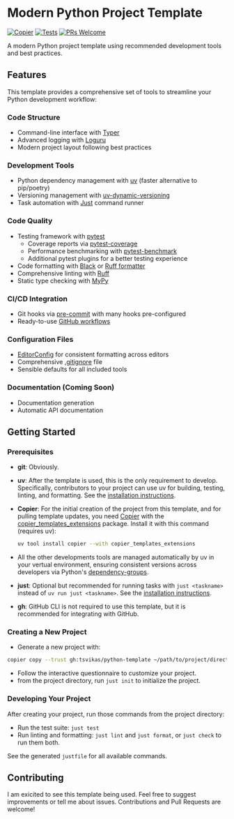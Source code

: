 # Modern Python Project Template

[![Copier](https://img.shields.io/endpoint?url=https://raw.githubusercontent.com/copier-org/copier/master/img/badge/badge-black.json)](https://github.com/copier-org/copier)
[![Tests](https://github.com/tsvikas/python-template/actions/workflows/uv-tests.yml/badge.svg)](https://github.com/tsvikas/python-template/actions/workflows/uv-tests.yml)
[![PRs Welcome](https://img.shields.io/badge/PRs-welcome-brightgreen.svg)](http://makeapullrequest.com)

A modern Python project template using recommended development tools and best practices.

## Features

This template provides a comprehensive set of tools to streamline your Python development workflow:

### Code Structure

- Command-line interface with [Typer](https://typer.tiangolo.com/)
- Advanced logging with [Loguru](https://loguru.readthedocs.io/)
- Modern project layout following best practices

### Development Tools

- Python dependency management with [uv](https://docs.astral.sh/uv/) (faster alternative to pip/poetry)
- Versioning management with [uv-dynamic-versioning](https://github.com/ninoseki/uv-dynamic-versioning)
- Task automation with [Just](https://just.systems/man/en/) command runner

### Code Quality

- Testing framework with [pytest](https://docs.pytest.org/)
  - Coverage reports via [pytest-coverage](https://pytest-cov.readthedocs.io/)
  - Performance benchmarking with [pytest-benchmark](https://pytest-benchmark.readthedocs.io/)
  - Additional pytest plugins for a better testing experience
- Code formatting with [Black](https://black.readthedocs.io/) or [Ruff formatter](https://docs.astral.sh/ruff/formatter/)
- Comprehensive linting with [Ruff](https://docs.astral.sh/ruff/)
- Static type checking with [MyPy](https://mypy-lang.org/)

### CI/CD Integration

- Git hooks via [pre-commit](https://pre-commit.com/) with many hooks pre-configured
- Ready-to-use [GitHub workflows](https://docs.github.com/en/actions/writing-workflows)

### Configuration Files

- [EditorConfig](https://editorconfig.org/) for consistent formatting across editors
- Comprehensive [.gitignore](https://gitignore.io/) file
- Sensible defaults for all included tools

### Documentation (Coming Soon)

- Documentation generation
- Automatic API documentation

## Getting Started

### Prerequisites

- **git**: Obviously.

- **uv**: After the template is used, this is the only requirement to develop.
  Specifically, contributors to your project can use uv for building, testing, linting, and formatting.
  See the [installation instructions](https://docs.astral.sh/uv/getting-started/installation/).

- **Copier**: For the initial creation of the project from this template, and for pulling template updates,
  you need [Copier](https://copier.readthedocs.io/)
  with the [copier_templates_extensions](https://github.com/copier-org/copier-templates-extensions) package.
  Install it with this command (requires uv):

  ```bash
  uv tool install copier --with copier_templates_extensions
  ```

- All the other developments tools are managed automatically by uv in your vertual environment,
  ensuring consistent versions across developers
  via Python's [dependency-groups](https://packaging.python.org/en/latest/specifications/dependency-groups/).

- **just**: Optional but recommended for running tasks with `just <taskname>` instead of `uv run just <taskname>`.
  See the [installation instructions](https://just.systems/man/en/packages.html).

- **gh**: GitHub CLI is not required to use this template, but it is recommended for integrating with GitHub.

### Creating a New Project

- Generate a new project with:

```bash
copier copy --trust gh:tsvikas/python-template ~/path/to/project/directory/
```

- Follow the interactive questionnaire to customize your project.
- from the project directory, run `just init` to initialize the project.

### Developing Your Project

After creating your project, run those commands from the project directory:

- Run the test suite: `just test`
- Run linting and formatting: `just lint` and `just format`, or `just check` to run them both.

See the generated `justfile` for all available commands.

## Contributing

I am exicited to see this template being used.
Feel free to suggest improvements or tell me about issues.
Contributions and Pull Requests are welcome!
